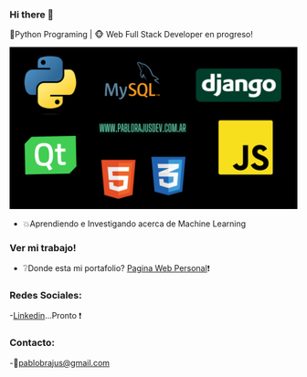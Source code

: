 ### Hi there 👋

 :snake:Python Programing  | :monkey_face: Web Full Stack Developer en progreso! 

[![mi imagen no cargo :(](https://raw.githubusercontent.com/pablobrajus/pablobrajus/main/imagen_presentacion.png)](http://www.pablobrajusdev.com.ar)


- :boom:Aprendiendo e Investigando acerca de Machine Learning

### Ver mi trabajo!
- :grey_question:Donde esta mi portafolio? [Pagina Web Personal](https://www.pablobrajusdev.com.ar):exclamation:


### Redes Sociales:

-[Linkedin](https://www.google.com.ar )...Pronto :exclamation:

### Contacto:

-:email:[pablobrajus@gmail.com](mailto:pablobrajus@gmail.com)

